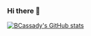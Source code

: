 ### Hi there 👋

[![BCassady's GitHub stats](https://github-readme-stats.vercel.app/api?username=BCassady&count_private=true&show_icons=true)](https://github.com/anuraghazra/github-readme-stats)

<!--
**BCassady/BCassady** is a ✨ _special_ ✨ repository because its `README.md` (this file) appears on your GitHub profile.

Here are some ideas to get you started:

- 🔭 I’m currently working on ...
- 🌱 I’m currently learning ...
- 👯 I’m looking to collaborate on ...
- 🤔 I’m looking for help with ...
- 💬 Ask me about ...
- 📫 How to reach me: ...
- 😄 Pronouns: ...
- ⚡ Fun fact: ...
-->
